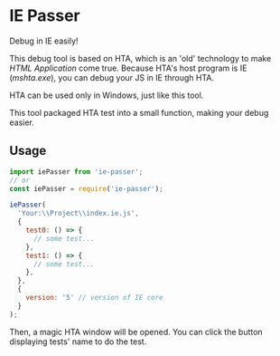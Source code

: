 # IE Passer

Debug in IE easily!

This debug tool is based on HTA, which is an 'old' technology to make *HTML Application* come true.
Because HTA's host program is IE (*mshta.exe*), you can debug your JS in IE through HTA.

HTA can be used only in Windows, just like this tool.

This tool packaged HTA test into a small function, making your debug easier.

## Usage

```javascript
import iePasser from 'ie-passer';
// or
const iePasser = require('ie-passer');

iePasser(
  'Your:\\Project\\index.ie.js',
  {
    test0: () => {
      // some test...
    },
    test1: () => {
      // some test...
    },
  },
  {
    version: '5' // version of IE core
  }
);
```

Then, a magic HTA window will be opened.
You can click the button displaying tests' name to do the test.
